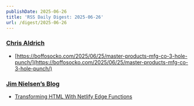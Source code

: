 ```yaml
---
publishDate: 2025-06-26
title: 'RSS Daily Digest: 2025-06-26'
url: /digest/2025-06-26
---
```


### [Chris Aldrich](https://boffosocko.com/)

  * [https://boffosocko.com/2025/06/25/master-products-mfg-co-3-hole-punch/](https://boffosocko.com/2025/06/25/master-products-mfg-co-3-hole-punch/)
  
### [Jim Nielsen’s Blog](https://blog.jim-nielsen.com/)

  * [Transforming HTML With Netlify Edge Functions](https://blog.jim-nielsen.com/2025/transform-html-with-edge-functions/)
  
